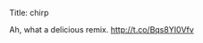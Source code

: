 Title: chirp

Ah, what a delicious remix. <a href="http://t.co/Bqs8YI0Vfv">http://t.co/Bqs8YI0Vfv</a>
